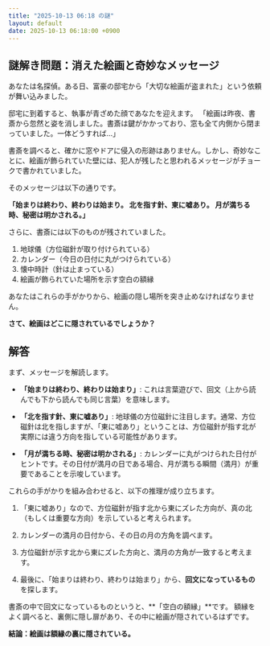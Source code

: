 ```yaml
---
title: "2025-10-13 06:18 の謎"
layout: default
date: 2025-10-13 06:18:00 +0900
---
```

## 謎解き問題：消えた絵画と奇妙なメッセージ

あなたは名探偵。ある日、富豪の邸宅から「大切な絵画が盗まれた」という依頼が舞い込みました。

邸宅に到着すると、執事が青ざめた顔であなたを迎えます。
「絵画は昨夜、書斎から忽然と姿を消しました。書斎は鍵がかかっており、窓も全て内側から閉まっていました。一体どうすれば…」

書斎を調べると、確かに窓やドアに侵入の形跡はありません。しかし、奇妙なことに、絵画が飾られていた壁には、犯人が残したと思われるメッセージがチョークで書かれていました。

そのメッセージは以下の通りです。

**「始まりは終わり、終わりは始まり。
北を指す針、東に嘘あり。
月が満ちる時、秘密は明かされる。」**

さらに、書斎には以下のものが残されていました。

1.  地球儀（方位磁針が取り付けられている）
2.  カレンダー（今日の日付に丸がつけられている）
3.  懐中時計（針は止まっている）
4.  絵画が飾られていた場所を示す空白の額縁

あなたはこれらの手がかりから、絵画の隠し場所を突き止めなければなりません。

**さて、絵画はどこに隠されているでしょうか？**

## 解答

まず、メッセージを解読します。

*   **「始まりは終わり、終わりは始まり」**: これは言葉遊びで、回文（上から読んでも下から読んでも同じ言葉）を意味します。

*   **「北を指す針、東に嘘あり」**: 地球儀の方位磁針に注目します。通常、方位磁針は北を指しますが、「東に嘘あり」ということは、方位磁針が指す北が実際には違う方向を指している可能性があります。

*   **「月が満ちる時、秘密は明かされる」**: カレンダーに丸がつけられた日付がヒントです。その日付が満月の日である場合、月が満ちる瞬間（満月）が重要であることを示唆しています。

これらの手がかりを組み合わせると、以下の推理が成り立ちます。

1.  「東に嘘あり」なので、方位磁針が指す北から東にズレた方向が、真の北（もしくは重要な方向）を示していると考えられます。

2.  カレンダーの満月の日付から、その日の月の方角を調べます。

3.  方位磁針が示す北から東にズレた方向と、満月の方角が一致すると考えます。

4.  最後に、「始まりは終わり、終わりは始まり」から、**回文になっているもの**を探します。

書斎の中で回文になっているものというと、**「空白の額縁」**です。
額縁をよく調べると、裏側に隠し扉があり、その中に絵画が隠されているはずです。

**結論：絵画は額縁の裏に隠されている。**
